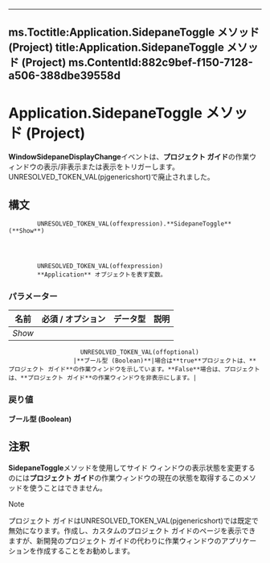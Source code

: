 

---
ms.Toctitle:Application.SidepaneToggle メソッド (Project)
title:Application.SidepaneToggle メソッド (Project)
ms.ContentId:882c9bef-f150-7128-a506-388dbe39558d
---
# Application.SidepaneToggle メソッド (Project)




**WindowSidepaneDisplayChange**イベントは、**プロジェクト ガイド**の作業ウィンドウの表示/非表示または表示をトリガーします。UNRESOLVED_TOKEN_VAL(pjgenericshort)で廃止されました。

## 構文

            UNRESOLVED_TOKEN_VAL(offexpression).**SidepaneToggle**(**Show**)




            UNRESOLVED_TOKEN_VAL(offexpression)
            **Application** オブジェクトを表す変数。

### パラメーター

|**名前**|**必須 / オプション**|**データ型**|**説明**|
|---|---|---|---|
|*Show*|
                        UNRESOLVED_TOKEN_VAL(offoptional)
                      |**ブール型 (Boolean)**|場合は**true**プロジェクトは、**プロジェクト ガイド**の作業ウィンドウを示しています。**False**場合は、プロジェクトは、**プロジェクト ガイド**の作業ウィンドウを非表示にします。|



### 戻り値
**ブール型 (Boolean)**





## 注釈
**SidepaneToggle**メソッドを使用してサイド ウィンドウの表示状態を変更するのには**プロジェクト ガイド**の作業ウィンドウの現在の状態を取得するこのメソッドを使うことはできません。

>[!NOTE]
>プロジェクト ガイドはUNRESOLVED_TOKEN_VAL(pjgenericshort)では既定で無効になります。作成し、カスタムのプロジェクト ガイドのページを表示できますが、新開発のプロジェクト ガイドの代わりに作業ウィンドウのアプリケーションを作成することをお勧めします。






